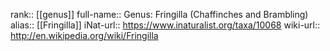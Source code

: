 

rank:: [[genus]]
full-name:: Genus: Fringilla (Chaffinches and Brambling)
alias:: [[Fringilla]]
iNat-url:: https://www.inaturalist.org/taxa/10068
wiki-url:: http://en.wikipedia.org/wiki/Fringilla